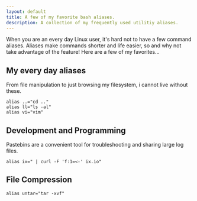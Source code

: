 ```yaml
---
layout: default
title: A few of my favorite bash aliases.
description: A collection of my frequently used utilitiy aliases.
---
```


When you are an every day Linux user, it's hard not to have a few command
aliases. Aliases make commands shorter and life easier, so and why not take 
advantage of the feature! Here are a few of my favorites...

## My every day aliases

From file manipulation to just browsing my filesystem, i cannot live without
these.

```shell
alias ..="cd .."
alias ll="ls -al"
alias vi="vim"
```

## Development and Programming

Pastebins are a convenient tool for troubleshooting and sharing large log files.

```shell
alias ix=" | curl -F 'f:1=<-' ix.io"
```

## File Compression

```shell
alias untar="tar -xvf"
```

